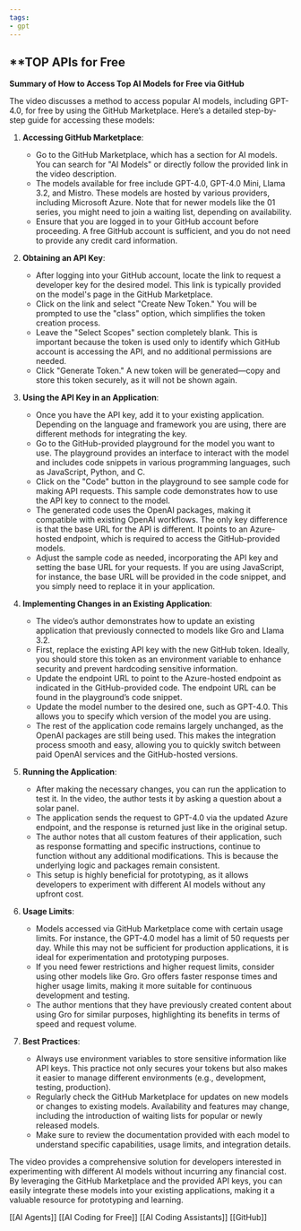 ```yaml
---
tags: 
- gpt
---
```


## **TOP APIs for Free

**Summary of How to Access Top AI Models for Free via GitHub**

The video discusses a method to access popular AI models, including GPT-4.0, for free by using the GitHub Marketplace. Here’s a detailed step-by-step guide for accessing these models:

1. **Accessing GitHub Marketplace**:

    - Go to the GitHub Marketplace, which has a section for AI models. You can search for "AI Models" or directly follow the provided link in the video description.
    - The models available for free include GPT-4.0, GPT-4.0 Mini, Llama 3.2, and Mistro. These models are hosted by various providers, including Microsoft Azure. Note that for newer models like the 01 series, you might need to join a waiting list, depending on availability.
    - Ensure that you are logged in to your GitHub account before proceeding. A free GitHub account is sufficient, and you do not need to provide any credit card information.

2. **Obtaining an API Key**:

    - After logging into your GitHub account, locate the link to request a developer key for the desired model. This link is typically provided on the model's page in the GitHub Marketplace.
    - Click on the link and select "Create New Token." You will be prompted to use the "class" option, which simplifies the token creation process.
    - Leave the "Select Scopes" section completely blank. This is important because the token is used only to identify which GitHub account is accessing the API, and no additional permissions are needed.
    - Click "Generate Token." A new token will be generated—copy and store this token securely, as it will not be shown again.

3. **Using the API Key in an Application**:

    - Once you have the API key, add it to your existing application. Depending on the language and framework you are using, there are different methods for integrating the key.
    - Go to the GitHub-provided playground for the model you want to use. The playground provides an interface to interact with the model and includes code snippets in various programming languages, such as JavaScript, Python, and C.
    - Click on the "Code" button in the playground to see sample code for making API requests. This sample code demonstrates how to use the API key to connect to the model.
    - The generated code uses the OpenAI packages, making it compatible with existing OpenAI workflows. The only key difference is that the base URL for the API is different. It points to an Azure-hosted endpoint, which is required to access the GitHub-provided models.
    - Adjust the sample code as needed, incorporating the API key and setting the base URL for your requests. If you are using JavaScript, for instance, the base URL will be provided in the code snippet, and you simply need to replace it in your application.

4. **Implementing Changes in an Existing Application**:

    - The video’s author demonstrates how to update an existing application that previously connected to models like Gro and Llama 3.2.
    - First, replace the existing API key with the new GitHub token. Ideally, you should store this token as an environment variable to enhance security and prevent hardcoding sensitive information.
    - Update the endpoint URL to point to the Azure-hosted endpoint as indicated in the GitHub-provided code. The endpoint URL can be found in the playground’s code snippet.
    - Update the model number to the desired one, such as GPT-4.0. This allows you to specify which version of the model you are using.
    - The rest of the application code remains largely unchanged, as the OpenAI packages are still being used. This makes the integration process smooth and easy, allowing you to quickly switch between paid OpenAI services and the GitHub-hosted versions.

5. **Running the Application**:

    - After making the necessary changes, you can run the application to test it. In the video, the author tests it by asking a question about a solar panel.
    - The application sends the request to GPT-4.0 via the updated Azure endpoint, and the response is returned just like in the original setup.
    - The author notes that all custom features of their application, such as response formatting and specific instructions, continue to function without any additional modifications. This is because the underlying logic and packages remain consistent.
    - This setup is highly beneficial for prototyping, as it allows developers to experiment with different AI models without any upfront cost.

6. **Usage Limits**:

    - Models accessed via GitHub Marketplace come with certain usage limits. For instance, the GPT-4.0 model has a limit of 50 requests per day. While this may not be sufficient for production applications, it is ideal for experimentation and prototyping purposes.
    - If you need fewer restrictions and higher request limits, consider using other models like Gro. Gro offers faster response times and higher usage limits, making it more suitable for continuous development and testing.
    - The author mentions that they have previously created content about using Gro for similar purposes, highlighting its benefits in terms of speed and request volume.

7. **Best Practices**:

    - Always use environment variables to store sensitive information like API keys. This practice not only secures your tokens but also makes it easier to manage different environments (e.g., development, testing, production).
    - Regularly check the GitHub Marketplace for updates on new models or changes to existing models. Availability and features may change, including the introduction of waiting lists for popular or newly released models.
    - Make sure to review the documentation provided with each model to understand specific capabilities, usage limits, and integration details.

The video provides a comprehensive solution for developers interested in experimenting with different AI models without incurring any financial cost. By leveraging the GitHub Marketplace and the provided API keys, you can easily integrate these models into your existing applications, making it a valuable resource for prototyping and learning.

[[AI Agents]]  [[AI Coding for Free]]  [[AI Coding Assistants]]  [[GitHub]]